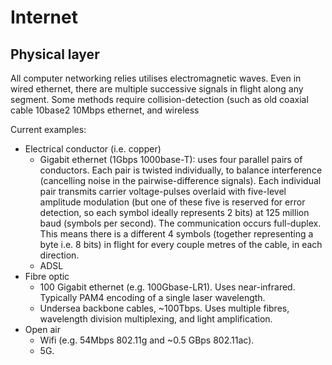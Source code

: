 Internet
========


Physical layer
--------------

All computer networking relies utilises electromagnetic waves. Even in wired ethernet, there are multiple successive signals in flight along any segment. Some methods require collision-detection (such as old coaxial cable 10base2 10Mbps ethernet, and wireless 

Current examples:
- Electrical conductor (i.e. copper)
  - Gigabit ethernet (1Gbps 1000base-T): uses four parallel pairs of conductors. Each pair is twisted individually, to balance interference (cancelling noise in the pairwise-difference signals). Each individual pair transmits carrier voltage-pulses overlaid with five-level amplitude modulation (but one of these five is reserved for error detection, so each symbol ideally represents 2 bits) at 125 million baud (symbols per second). The communication occurs full-duplex. This means there is a different 4 symbols (together representing a byte i.e. 8 bits) in flight for every couple metres of the cable, in each direction.
  - ADSL
- Fibre optic
  - 100 Gigabit ethernet (e.g. 100Gbase-LR1). Uses near-infrared. Typically PAM4 encoding of a single laser wavelength.
  - Undersea backbone cables, ~100Tbps. Uses multiple fibres, wavelength division multiplexing, and light amplification.
- Open air
  - Wifi (e.g. 54Mbps 802.11g and ~0.5 GBps 802.11ac). 
  - 5G.
